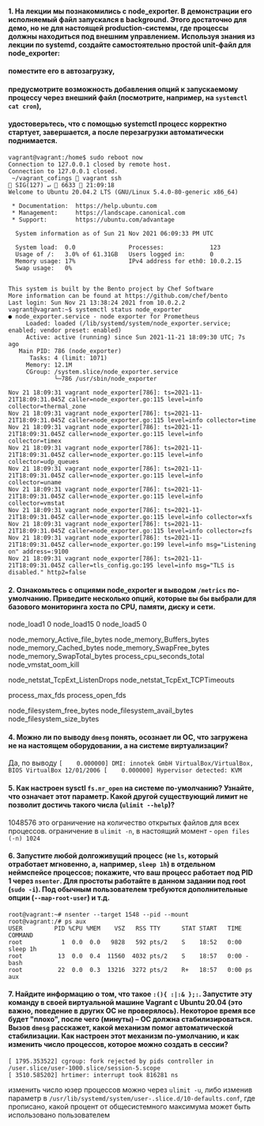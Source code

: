 #### 1. На лекции мы познакомились с node_exporter. В демонстрации его исполняемый файл запускался в background. Этого достаточно для демо, но не для настоящей production-системы, где процессы должны находиться под внешним управлением. Используя знания из лекции по systemd, создайте самостоятельно простой unit-файл для node_exporter:
####  поместите его в автозагрузку,
#### предусмотрите возможность добавления опций к запускаемому процессу через внешний файл (посмотрите, например, на ```systemctl cat cron```),
#### удостоверьтесь, что с помощью systemctl процесс корректно стартует, завершается, а после перезагрузки автоматически поднимается.
```buildoutcfg
vagrant@vagrant:/home$ sudo reboot now
Connection to 127.0.0.1 closed by remote host.
Connection to 127.0.0.1 closed.
 ~/vagrant_cofings  vagrant ssh                                                                                               SIG(127) ↵  6633  21:09:18
Welcome to Ubuntu 20.04.2 LTS (GNU/Linux 5.4.0-80-generic x86_64)

 * Documentation:  https://help.ubuntu.com
 * Management:     https://landscape.canonical.com
 * Support:        https://ubuntu.com/advantage

  System information as of Sun 21 Nov 2021 06:09:33 PM UTC

  System load:  0.0               Processes:             123
  Usage of /:   3.0% of 61.31GB   Users logged in:       0
  Memory usage: 17%               IPv4 address for eth0: 10.0.2.15
  Swap usage:   0%


This system is built by the Bento project by Chef Software
More information can be found at https://github.com/chef/bento
Last login: Sun Nov 21 13:38:24 2021 from 10.0.2.2
vagrant@vagrant:~$ systemctl status node_exporter
● node_exporter.service - node exporter for Prometheus
     Loaded: loaded (/lib/systemd/system/node_exporter.service; enabled; vendor preset: enabled)
     Active: active (running) since Sun 2021-11-21 18:09:30 UTC; 7s ago
   Main PID: 786 (node_exporter)
      Tasks: 4 (limit: 1071)
     Memory: 12.1M
     CGroup: /system.slice/node_exporter.service
             └─786 /usr/sbin/node_exporter

Nov 21 18:09:31 vagrant node_exporter[786]: ts=2021-11-21T18:09:31.045Z caller=node_exporter.go:115 level=info collector=thermal_zone
Nov 21 18:09:31 vagrant node_exporter[786]: ts=2021-11-21T18:09:31.045Z caller=node_exporter.go:115 level=info collector=time
Nov 21 18:09:31 vagrant node_exporter[786]: ts=2021-11-21T18:09:31.045Z caller=node_exporter.go:115 level=info collector=timex
Nov 21 18:09:31 vagrant node_exporter[786]: ts=2021-11-21T18:09:31.045Z caller=node_exporter.go:115 level=info collector=udp_queues
Nov 21 18:09:31 vagrant node_exporter[786]: ts=2021-11-21T18:09:31.045Z caller=node_exporter.go:115 level=info collector=uname
Nov 21 18:09:31 vagrant node_exporter[786]: ts=2021-11-21T18:09:31.045Z caller=node_exporter.go:115 level=info collector=vmstat
Nov 21 18:09:31 vagrant node_exporter[786]: ts=2021-11-21T18:09:31.045Z caller=node_exporter.go:115 level=info collector=xfs
Nov 21 18:09:31 vagrant node_exporter[786]: ts=2021-11-21T18:09:31.045Z caller=node_exporter.go:115 level=info collector=zfs
Nov 21 18:09:31 vagrant node_exporter[786]: ts=2021-11-21T18:09:31.045Z caller=node_exporter.go:199 level=info msg="Listening on" address=:9100
Nov 21 18:09:31 vagrant node_exporter[786]: ts=2021-11-21T18:09:31.045Z caller=tls_config.go:195 level=info msg="TLS is disabled." http2=false
```
#### 2. Ознакомьтесь с опциями node_exporter и выводом `/metrics` по-умолчанию. Приведите несколько опций, которые вы бы выбрали для базового мониторинга хоста по CPU, памяти, диску и сети.
node_load1 0
node_load15 0
node_load5 0

node_memory_Active_file_bytes
node_memory_Buffers_bytes
node_memory_Cached_bytes
node_memory_SwapFree_bytes
node_memory_SwapTotal_bytes
process_cpu_seconds_total
node_vmstat_oom_kill

node_netstat_TcpExt_ListenDrops
node_netstat_TcpExt_TCPTimeouts

process_max_fds
process_open_fds

node_filesystem_free_bytes
node_filesystem_avail_bytes
node_filesystem_size_bytes
#### 4. Можно ли по выводу `dmesg` понять, осознает ли ОС, что загружена не на настоящем оборудовании, а на системе виртуализации?
Да, по выводу ```[    0.000000] DMI: innotek GmbH VirtualBox/VirtualBox, BIOS VirtualBox 12/01/2006
[    0.000000] Hypervisor detected: KVM```
#### 5. Как настроен sysctl `fs.nr_open` на системе по-умолчанию? Узнайте, что означает этот параметр. Какой другой существующий лимит не позволит достичь такого числа (`ulimit --help`)?
1048576
это ограничение на количество открытых файлов для всех процессов.
ограничение в ```ulimit -n```, в настоящий момент - ```open files                      (-n) 1024```
#### 6. Запустите любой долгоживущий процесс (не `ls`, который отработает мгновенно, а, например, `sleep 1h`) в отдельном неймспейсе процессов; покажите, что ваш процесс работает под PID 1 через `nsenter`. Для простоты работайте в данном задании под root (`sudo -i`). Под обычным пользователем требуются дополнительные опции (`--map-root-user`) и т.д.
```buildoutcfg
root@vagrant:~# nsenter --target 1548 --pid --mount
root@vagrant:/# ps aux
USER         PID %CPU %MEM    VSZ   RSS TTY      STAT START   TIME COMMAND
root           1  0.0  0.0   9828   592 pts/2    S    18:52   0:00 sleep 1h
root          13  0.0  0.4  11560  4032 pts/2    S    18:57   0:00 -bash
root          22  0.0  0.3  13216  3272 pts/2    R+   18:57   0:00 ps aux
```
#### 7. Найдите информацию о том, что такое `:(){ :|:& };:`. Запустите эту команду в своей виртуальной машине Vagrant с Ubuntu 20.04 (**это важно, поведение в других ОС не проверялось**). Некоторое время все будет "плохо", после чего (минуты) – ОС должна стабилизироваться. Вызов `dmesg` расскажет, какой механизм помог автоматической стабилизации. Как настроен этот механизм по-умолчанию, и как изменить число процессов, которое можно создать в сессии?
```buildoutcfg
[ 1795.353522] cgroup: fork rejected by pids controller in /user.slice/user-1000.slice/session-5.scope
[ 3510.585202] hrtimer: interrupt took 816281 ns
```
изменить число юзер процессов можно через ```ulimit -u```, либо изменив параметр в ```/usr/lib/systemd/system/user-.slice.d/10-defaults.conf```, где прописано, какой процент от общесистемного максимума может быть использовано пользователем